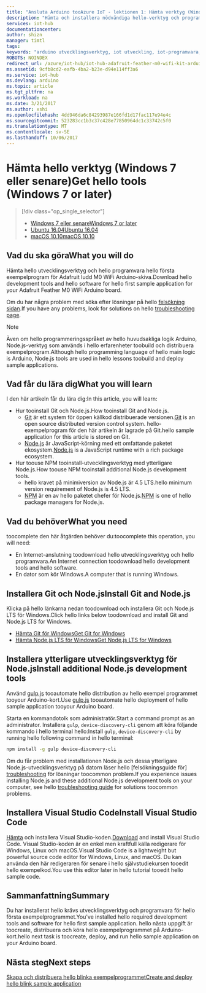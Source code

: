 ```yaml
---
title: "Ansluta Arduino tooAzure IoT - lektionen 1: Hämta verktyg (Windows) | Microsoft Docs"
description: "Hämta och installera nödvändiga hello-verktyg och programvara för hello första exempelprogram för Adafruit ludd M0 WiFi för Windows 7 och senare versioner."
services: iot-hub
documentationcenter: 
author: shizn
manager: timtl
tags: 
keywords: "arduino utvecklingsverktyg, iot utveckling, iot-programvara, internet saker programvara, installera git för windows, installera node js windows"
ROBOTS: NOINDEX
redirect_url: /azure/iot-hub/iot-hub-adafruit-feather-m0-wifi-kit-arduino-get-started
ms.assetid: 9cfb8cd2-eafb-4ba2-b23e-d94e114ff3a6
ms.service: iot-hub
ms.devlang: arduino
ms.topic: article
ms.tgt_pltfrm: na
ms.workload: na
ms.date: 3/21/2017
ms.author: xshi
ms.openlocfilehash: 4dd946da6c84293987e166fd1d17fac117e94e4c
ms.sourcegitcommit: 523283cc1b3c37c428e77850964dc1c33742c5f0
ms.translationtype: MT
ms.contentlocale: sv-SE
ms.lasthandoff: 10/06/2017
---
```

# <a name="get-hello-tools-windows-7-or-later"></a><span data-ttu-id="76124-104">Hämta hello verktyg (Windows 7 eller senare)</span><span class="sxs-lookup"><span data-stu-id="76124-104">Get hello tools (Windows 7 or later)</span></span>

> [!div class="op_single_selector"]
> * <span data-ttu-id="76124-105">[Windows 7 eller senare][windows]</span><span class="sxs-lookup"><span data-stu-id="76124-105">[Windows 7 or later][windows]</span></span>
> * <span data-ttu-id="76124-106">[Ubuntu 16.04][ubuntu]</span><span class="sxs-lookup"><span data-stu-id="76124-106">[Ubuntu 16.04][ubuntu]</span></span>
> * <span data-ttu-id="76124-107">[macOS 10.10][macos]</span><span class="sxs-lookup"><span data-stu-id="76124-107">[macOS 10.10][macos]</span></span>

## <a name="what-you-will-do"></a><span data-ttu-id="76124-108">Vad du ska göra</span><span class="sxs-lookup"><span data-stu-id="76124-108">What you will do</span></span>

<span data-ttu-id="76124-109">Hämta hello utvecklingsverktyg och hello programvara hello första exempelprogram för Adafruit ludd M0 WiFi Arduino-skiva.</span><span class="sxs-lookup"><span data-stu-id="76124-109">Download hello development tools and hello software for hello first sample application for your Adafruit Feather M0 WiFi Arduino board.</span></span>

<span data-ttu-id="76124-110">Om du har några problem med söka efter lösningar på hello [felsökning sidan][troubleshooting].</span><span class="sxs-lookup"><span data-stu-id="76124-110">If you have any problems, look for solutions on hello [troubleshooting page][troubleshooting].</span></span>

> [!NOTE]
> <span data-ttu-id="76124-111">Även om hello programmeringsspråket av hello huvudsakliga logik Arduino, Node.js-verktyg som används i hello erfarenheter toobuild och distribuera exempelprogram.</span><span class="sxs-lookup"><span data-stu-id="76124-111">Although hello programming language of hello main logic is Arduino, Node.js tools are used in hello lessons toobuild and deploy sample applications.</span></span>

## <a name="what-you-will-learn"></a><span data-ttu-id="76124-112">Vad får du lära dig</span><span class="sxs-lookup"><span data-stu-id="76124-112">What you will learn</span></span>
<span data-ttu-id="76124-113">I den här artikeln får du lära dig:</span><span class="sxs-lookup"><span data-stu-id="76124-113">In this article, you will learn:</span></span>

* <span data-ttu-id="76124-114">Hur tooinstall Git och Node.js.</span><span class="sxs-lookup"><span data-stu-id="76124-114">How tooinstall Git and Node.js.</span></span>
  * <span data-ttu-id="76124-115">[Git](https://git-scm.com) är ett system för öppen källkod distribuerade versionen.</span><span class="sxs-lookup"><span data-stu-id="76124-115">[Git](https://git-scm.com) is an open source distributed version control system.</span></span> <span data-ttu-id="76124-116">hello-exempelprogram för den här artikeln är lagrade på Git.</span><span class="sxs-lookup"><span data-stu-id="76124-116">hello sample application for this article is stored on Git.</span></span>
  * <span data-ttu-id="76124-117">[Node.js](https://nodejs.org/en/) är JavaScript-körning med ett omfattande paketet ekosystem.</span><span class="sxs-lookup"><span data-stu-id="76124-117">[Node.js](https://nodejs.org/en/) is a JavaScript runtime with a rich package ecosystem.</span></span>
* <span data-ttu-id="76124-118">Hur toouse NPM tooinstall-utvecklingsverktyg med ytterligare Node.js.</span><span class="sxs-lookup"><span data-stu-id="76124-118">How toouse NPM tooinstall additional Node.js development tools.</span></span>
  * <span data-ttu-id="76124-119">hello kravet på minimiversion av Node.js är 4.5 LTS.</span><span class="sxs-lookup"><span data-stu-id="76124-119">hello minimum version requirement of Node.js is 4.5 LTS.</span></span>
  * <span data-ttu-id="76124-120">[NPM](https://www.npmjs.com) är en av hello paketet chefer för Node.js.</span><span class="sxs-lookup"><span data-stu-id="76124-120">[NPM](https://www.npmjs.com) is one of hello package managers for Node.js.</span></span>

## <a name="what-you-need"></a><span data-ttu-id="76124-121">Vad du behöver</span><span class="sxs-lookup"><span data-stu-id="76124-121">What you need</span></span>

<span data-ttu-id="76124-122">toocomplete den här åtgärden behöver du:</span><span class="sxs-lookup"><span data-stu-id="76124-122">toocomplete this operation, you will need:</span></span>

* <span data-ttu-id="76124-123">En Internet-anslutning toodownload hello utvecklingsverktyg och hello programvara.</span><span class="sxs-lookup"><span data-stu-id="76124-123">An Internet connection toodownload hello development tools and hello software.</span></span>
* <span data-ttu-id="76124-124">En dator som kör Windows.</span><span class="sxs-lookup"><span data-stu-id="76124-124">A computer that is running Windows.</span></span>

## <a name="install-git-and-nodejs"></a><span data-ttu-id="76124-125">Installera Git och Node.js</span><span class="sxs-lookup"><span data-stu-id="76124-125">Install Git and Node.js</span></span>

<span data-ttu-id="76124-126">Klicka på hello länkarna nedan toodownload och installera Git och Node.js LTS för Windows.</span><span class="sxs-lookup"><span data-stu-id="76124-126">Click hello links below toodownload and install Git and Node.js LTS for Windows.</span></span>

* [<span data-ttu-id="76124-127">Hämta Git för Windows</span><span class="sxs-lookup"><span data-stu-id="76124-127">Get Git for Windows</span></span>](https://git-scm.com/download/win/)
* [<span data-ttu-id="76124-128">Hämta Node.js LTS för Windows</span><span class="sxs-lookup"><span data-stu-id="76124-128">Get Node.js LTS for Windows</span></span>](https://nodejs.org/en/)

## <a name="install-additional-nodejs-development-tools"></a><span data-ttu-id="76124-129">Installera ytterligare utvecklingsverktyg för Node.js</span><span class="sxs-lookup"><span data-stu-id="76124-129">Install additional Node.js development tools</span></span>

<span data-ttu-id="76124-130">Använd [gulp.js](http://gulpjs.com) tooautomate hello distribution av hello exempel programmet tooyour Arduino-kort.</span><span class="sxs-lookup"><span data-stu-id="76124-130">Use [gulp.js](http://gulpjs.com) tooautomate hello deployment of hello sample application tooyour Arduino board.</span></span>

<span data-ttu-id="76124-131">Starta en kommandotolk som administratör.</span><span class="sxs-lookup"><span data-stu-id="76124-131">Start a command prompt as an administrator.</span></span> <span data-ttu-id="76124-132">Installera `gulp`, `device-discovery-cli` genom att köra följande kommando i hello terminal hello:</span><span class="sxs-lookup"><span data-stu-id="76124-132">Install `gulp`, `device-discovery-cli` by running hello following command in hello terminal:</span></span>

```bash
npm install -g gulp device-discovery-cli
```

<span data-ttu-id="76124-133">Om du får problem med installationen Node.js och dessa ytterligare Node.js-utvecklingsverktyg på datorn läser hello [felsökningsguide för] [ troubleshooting] för lösningar toocommon problem.</span><span class="sxs-lookup"><span data-stu-id="76124-133">If you experience issues installing Node.js and these additional Node.js development tools on your computer, see hello [troubleshooting guide][troubleshooting] for solutions toocommon problems.</span></span>

## <a name="install-visual-studio-code"></a><span data-ttu-id="76124-134">Installera Visual Studio Code</span><span class="sxs-lookup"><span data-stu-id="76124-134">Install Visual Studio Code</span></span>

<span data-ttu-id="76124-135">[Hämta](https://code.visualstudio.com/docs/setup/windows) och installera Visual Studio-koden.</span><span class="sxs-lookup"><span data-stu-id="76124-135">[Download](https://code.visualstudio.com/docs/setup/windows) and install Visual Studio Code.</span></span> <span data-ttu-id="76124-136">Visual Studio-koden är en enkel men kraftfull källa redigerare för Windows, Linux och macOS.</span><span class="sxs-lookup"><span data-stu-id="76124-136">Visual Studio Code is a lightweight but powerful source code editor for Windows, Linux, and macOS.</span></span> <span data-ttu-id="76124-137">Du kan använda den här redigeraren för senare i hello självstudiekursen tooedit hello exempelkod.</span><span class="sxs-lookup"><span data-stu-id="76124-137">You use this editor later in hello tutorial tooedit hello sample code.</span></span>

## <a name="summary"></a><span data-ttu-id="76124-138">Sammanfattning</span><span class="sxs-lookup"><span data-stu-id="76124-138">Summary</span></span>

<span data-ttu-id="76124-139">Du har installerat hello krävs utvecklingsverktyg och programvara för hello första exempelprogrammet.</span><span class="sxs-lookup"><span data-stu-id="76124-139">You've installed hello required development tools and software for hello first sample application.</span></span> <span data-ttu-id="76124-140">hello nästa uppgift är toocreate, distribuera och köra hello exempelprogrammet på Arduino-kort.</span><span class="sxs-lookup"><span data-stu-id="76124-140">hello next task is toocreate, deploy, and run hello sample application on your Arduino board.</span></span>

## <a name="next-steps"></a><span data-ttu-id="76124-141">Nästa steg</span><span class="sxs-lookup"><span data-stu-id="76124-141">Next steps</span></span>

<span data-ttu-id="76124-142">[Skapa och distribuera hello blinka exempelprogrammet][create-and-deploy-the-blink-sample-application]</span><span class="sxs-lookup"><span data-stu-id="76124-142">[Create and deploy hello blink sample application][create-and-deploy-the-blink-sample-application]</span></span>
<!-- Images and links -->

[windows]: iot-hub-adafruit-feather-m0-wifi-kit-arduino-lesson1-get-the-tools-win32.md
[ubuntu]: iot-hub-adafruit-feather-m0-wifi-kit-arduino-lesson1-get-the-tools-ubuntu.md
[macos]: iot-hub-adafruit-feather-m0-wifi-kit-arduino-lesson1-get-the-tools-mac.md
[troubleshooting]: iot-hub-adafruit-feather-m0-wifi-kit-arduino-troubleshooting.md
[create-and-deploy-the-blink-sample-application]: iot-hub-adafruit-feather-m0-wifi-kit-arduino-lesson1-deploy-blink-app.md